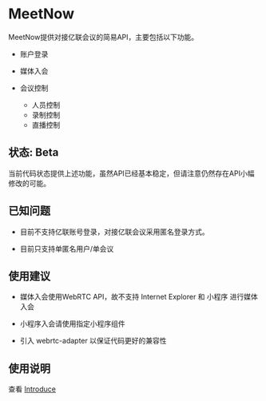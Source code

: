 # MeetNow

MeetNow提供对接亿联会议的简易API，主要包括以下功能。

- 账户登录

- 媒体入会

- 会议控制

  - 人员控制
  - 录制控制
  - 直播控制

## 状态: Beta

当前代码状态提供上述功能，虽然API已经基本稳定，但请注意仍然存在API小幅修改的可能。

## 已知问题

- 目前不支持亿联账号登录，对接亿联会议采用匿名登录方式。

- 目前只支持单匿名用户/单会议

## 使用建议

- 媒体入会使用WebRTC API，故不支持 Internet Explorer 和 小程序 进行媒体入会

- 小程序入会请使用指定小程序组件

- 引入 webrtc-adapter 以保证代码更好的兼容性

## 使用说明

查看 [Introduce](./docs/Introduce.md)
